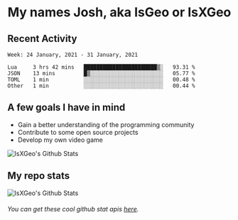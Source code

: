 <h1 align="center">My names Josh, aka IsGeo or IsXGeo</h1>

## Recent Activity
<!--START_SECTION:waka-->
```text
Week: 24 January, 2021 - 31 January, 2021

Lua     3 hrs 42 mins   ███████████████████████▒░   93.31 % 
JSON    13 mins         █▒░░░░░░░░░░░░░░░░░░░░░░░   05.77 % 
TOML    1 min           ░░░░░░░░░░░░░░░░░░░░░░░░░   00.48 % 
Other   1 min           ░░░░░░░░░░░░░░░░░░░░░░░░░   00.44 % 
```
<!--END_SECTION:waka-->

## **A few goals I have in mind**

- Gain a better understanding of the programming community
- Contribute to some open source projects
- Develop my own video game

<img align="center" alt="IsXGeo's Github Stats" src="https://github-readme-stats.vercel.app/api/top-langs/?username=IsXGeo&layout=compact"/><br>

## **My repo stats**

<img align="center" alt="IsXGeo's Github Stats" src="https://github-readme-stats.vercel.app/api?username=IsXGeo&count_private=true&show_icons=true&include_all_commits=true"/>

###### You can get these cool github stat apis [here](https://github.com/anuraghazra/github-readme-stats).
